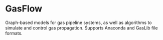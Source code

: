 # GasFlow
Graph-based models for gas pipeline systems, as well as algorithms to simulate and control gas propagation. Supports Anaconda and GasLib file formats. 
